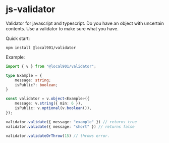 # js-validator

Validator for javascript and typescript. Do you have an object with uncertain contents. Use a validator to make sure what you have.

Quick start:
```shell
npm install @local901/validator
```

Example:

```typescript
import { v } from "@local901/validator";

type Example = {
    message: string;
    isPublic?: boolean;
}

const validator = v.object<Example>({
    message: v.string({ min: 6 }),
    isPublic: v.optional(v.boolean()),
});

validator.validate({ message: "example" }) // returns true
validator.validate({ message: "short" }) // returns false

validator.validateOrThrow(15) // throws error.
```
